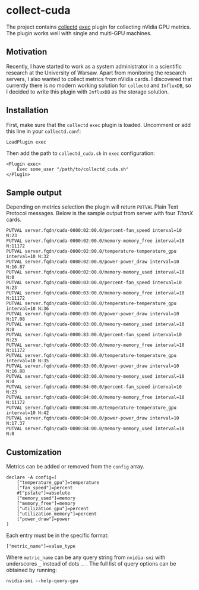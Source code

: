 # collect-cuda

The project contains [collectd](https://collectd.org/) 
[exec](https://collectd.org/documentation/manpages/collectd-exec.5.shtml)
plugin for collecting nVidia GPU metrics. The plugin works well
with single and multi-GPU machines.

## Motivation

Recently, I have started to work as a system administrator in
a scientific research at the University of Warsaw. Apart from
monitoring the research servers, I also wanted to collect metrics
from nVidia cards. I discovered that currently there is no
modern working solution for `collectd` and `InfluxDB`, so I decided to write
this plugin with `InfluxDB` as the storage solution.

## Installation

First, make sure that the `collectd` `exec` plugin is loaded. Uncomment
or add this line in your `collectd.conf`:
```
LoadPlugin exec
```
Then add the path to `collectd_cuda.sh` in `exec` configuration:
```
<Plugin exec>                                                                   
    Exec some_user "/path/to/collectd_cuda.sh"                       
</Plugin>
```

## Sample output

Depending on metrics selection the plugin will return `PUTVAL` Plain Text
Protocol messages. Below is the sample output from server with four *TitanX*
cards.
```
PUTVAL server.fqdn/cuda-0000:02:00.0/percent-fan_speed interval=10 N:23
PUTVAL server.fqdn/cuda-0000:02:00.0/memory-memory_free interval=10 N:11172
PUTVAL server.fqdn/cuda-0000:02:00.0/temperature-temperature_gpu interval=10 N:32
PUTVAL server.fqdn/cuda-0000:02:00.0/power-power_draw interval=10 N:16.87
PUTVAL server.fqdn/cuda-0000:02:00.0/memory-memory_used interval=10 N:0
PUTVAL server.fqdn/cuda-0000:03:00.0/percent-fan_speed interval=10 N:23
PUTVAL server.fqdn/cuda-0000:03:00.0/memory-memory_free interval=10 N:11172
PUTVAL server.fqdn/cuda-0000:03:00.0/temperature-temperature_gpu interval=10 N:36
PUTVAL server.fqdn/cuda-0000:03:00.0/power-power_draw interval=10 N:17.08
PUTVAL server.fqdn/cuda-0000:03:00.0/memory-memory_used interval=10 N:0
PUTVAL server.fqdn/cuda-0000:83:00.0/percent-fan_speed interval=10 N:23
PUTVAL server.fqdn/cuda-0000:83:00.0/memory-memory_free interval=10 N:11172
PUTVAL server.fqdn/cuda-0000:83:00.0/temperature-temperature_gpu interval=10 N:35
PUTVAL server.fqdn/cuda-0000:83:00.0/power-power_draw interval=10 N:16.88
PUTVAL server.fqdn/cuda-0000:83:00.0/memory-memory_used interval=10 N:0
PUTVAL server.fqdn/cuda-0000:84:00.0/percent-fan_speed interval=10 N:23
PUTVAL server.fqdn/cuda-0000:84:00.0/memory-memory_free interval=10 N:11172
PUTVAL server.fqdn/cuda-0000:84:00.0/temperature-temperature_gpu interval=10 N:42
PUTVAL server.fqdn/cuda-0000:84:00.0/power-power_draw interval=10 N:17.37
PUTVAL server.fqdn/cuda-0000:84:00.0/memory-memory_used interval=10 N:0
```

## Customization

Metrics can be added or removed from the `config` array.
```shell
declare -A config=(                                                             
    ["temperature_gpu"]=temperature                                             
    ["fan_speed"]=percent                                                       
    #["pstate"]=absolute                                                        
    ["memory_used"]=memory                                                      
    ["memory_free"]=memory                                                      
    ["utilization_gpu"]=percent                                                 
    ["utilization_memory"]=percent                                              
    ["power_draw"]=power                                                        
)
```
Each entry must be in the specific format:
```
["metric_name"]=value_type
```
Where `metric_name` can be any query string from `nvidia-smi` with
underscores `_` instead of dots `.`.
. The full list of query options can be obtained by running:
```shell
nvidia-smi --help-query-gpu
```
